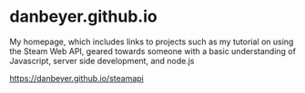 # danbeyer.github.io


My homepage, which includes links to projects such as my tutorial on using the Steam Web API, geared towards someone with a basic understanding of Javascript, server side development, and node.js

https://danbeyer.github.io/steamapi
			
